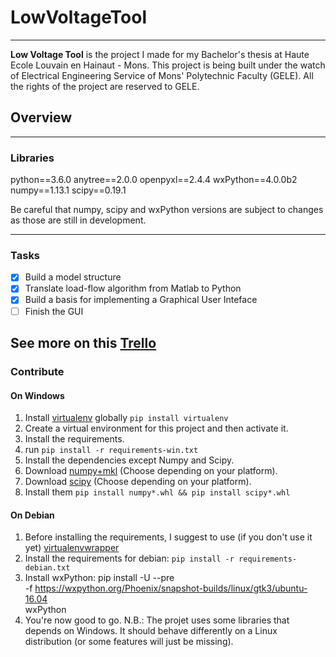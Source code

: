 # LowVoltageTool
---------------------------------------------------------------
**Low Voltage Tool** is the project I made for my Bachelor's thesis at Haute Ecole Louvain en Hainaut - Mons. This project is being built
under the watch of Electrical Engineering Service of Mons' Polytechnic Faculty (GELE). All the rights of the project are reserved to GELE.

## Overview
---------------------------------------------------------------

### Libraries

python==3.6.0
anytree==2.0.0
openpyxl==2.4.4
wxPython==4.0.0b2
numpy==1.13.1
scipy==0.19.1

Be careful that numpy, scipy and wxPython versions are subject to changes as those are still in development.

------
### Tasks 
- [x] Build a model structure
- [x] Translate load-flow algorithm from Matlab to Python
- [x] Build a basis for implementing a Graphical User Inteface
- [ ] Finish the GUI

See more on this [Trello](https://trello.com/b/EAq94Q1x/outil-basse-tension-gui)
-----

### Contribute

#### On Windows

1. Install [virtualenv](http://docs.python-guide.org/en/latest/dev/virtualenvs/) globally
``` pip install virtualenv ```
2. Create a virtual environment for this project and then activate it.
3. Install the requirements.
4. run ``` pip install -r requirements-win.txt ```
5. Install the dependencies except Numpy and Scipy.
6. Download [numpy+mkl](https://www.lfd.uci.edu/~gohlke/pythonlibs/#numpy) (Choose depending on your platform).
7. Download [scipy](https://www.lfd.uci.edu/~gohlke/pythonlibs/#scipy) (Choose depending on your platform).
8. Install them ```pip install numpy*.whl && pip install scipy*.whl```

#### On Debian

1. Before installing the requirements, I suggest to use (if you don't use it yet) [virtualenvwrapper](https://virtualenvwrapper.readthedocs.io/en/latest/)
2. Install the requirements for debian: ```pip install -r requirements-debian.txt```
3. Install wxPython:
    pip install -U --pre \
        -f https://wxpython.org/Phoenix/snapshot-builds/linux/gtk3/ubuntu-16.04 \
        wxPython
4. You're now good to go.
N.B.: The projet uses some libraries that depends on Windows. It should behave differently on a Linux distribution (or some features will just be missing).
